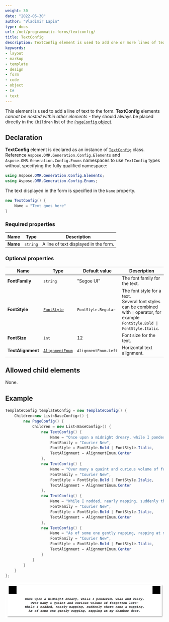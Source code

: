 ```yaml
---
weight: 30
date: "2022-05-30"
author: "Vladimir Lapin"
type: docs
url: /net/programmatic-forms/textconfig/
title: TextConfig
description: TextConfig element is used to add one or more lines of text to the form.
keywords:
- layout
- markup
- template
- design
- form
- code
- object
- C#
- text
---
```


This element is used to add a line of text to the form. **TextConfig** elements _cannot be nested within other elements_ - they should always be placed directly in the `Children` list of the [`PageConfig` object](/omr/net/programmatic-forms/pageconfig/).

## Declaration

**TextConfig** element is declared as an instance of [`TextConfig`](https://apireference.aspose.com/omr/net/aspose.omr.generation.config.elements/textconfig/) class. Reference `Aspose.OMR.Generation.Config.Elements` and `Aspose.OMR.Generation.Config.Enums` namespaces to use `TextConfig` types without specifying the fully qualified namespace:

```csharp
using Aspose.OMR.Generation.Config.Elements;
using Aspose.OMR.Generation.Config.Enums;
```

The text displayed in the form is specified in the `Name` property.

```csharp
new TextConfig() {
	Name = "Text goes here"
}
```

### Required properties

Name | Type | Description
---- | ---- | -----------
**Name** | `string` | A line of text displayed in the form.

### Optional properties

Name | Type | Default value | Description
---- | ---- | ------------- | -----------
**FontFamily** | `string` | "Segoe UI" | The font family for the text.
**FontStyle** | [`FontStyle`](https://apireference.aspose.com/omr/net/aspose.omr.generation/fontstyle/) | `FontStyle.Regular` | The font style for a text.<br />Several font styles can be combined with `\|` operator, for example `FontStyle.Bold \| FontStyle.Italic`.
**FontSize** | `int` | 12 | Font size for the text.
**TextAlignment** | [`AlignmentEnum`](https://apireference.aspose.com/omr/net/aspose.omr.generation.config.enums/alignmentenum/) | `AlignmentEnum.Left` | Horizontal text alignment.

## Allowed child elements

None.

## **Example**

```csharp
TemplateConfig templateConfig = new TemplateConfig() {
	Children=new List<BaseConfig>() {
		new PageConfig() {
			Children = new List<BaseConfig>() {
				new TextConfig() {
					Name = "Once upon a midnight dreary, while I pondered, weak and weary,",
					FontFamily = "Courier New",
					FontStyle = FontStyle.Bold | FontStyle.Italic,
					TextAlignment = AlignmentEnum.Center
				},
				new TextConfig() {
					Name = "Over many a quaint and curious volume of forgotten lore-",
					FontFamily = "Courier New",
					FontStyle = FontStyle.Bold | FontStyle.Italic,
					TextAlignment = AlignmentEnum.Center
				},
				new TextConfig() {
					Name = "While I nodded, nearly napping, suddenly there came a tapping,",
					FontFamily = "Courier New",
					FontStyle = FontStyle.Bold | FontStyle.Italic,
					TextAlignment = AlignmentEnum.Center
				},
				new TextConfig() {
					Name = "As of some one gently rapping, rapping at my chamber door.",
					FontFamily = "Courier New",
					FontStyle = FontStyle.Bold | FontStyle.Italic,
					TextAlignment = AlignmentEnum.Center
				}
			}
		}
	}
};
```

![Text](text.png)
